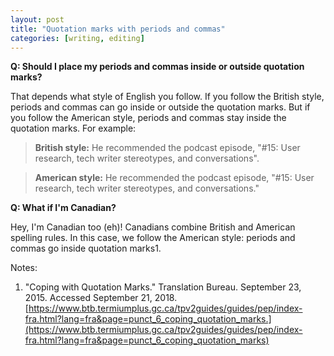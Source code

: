 ```yaml
---
layout: post
title: "Quotation marks with periods and commas"
categories: [writing, editing]
---
```


**Q: Should I place my periods and commas inside or outside quotation marks?**

That depends what style of English you follow. If you follow the British style, periods and commas can go inside or outside the quotation marks. But if you follow the American style, periods and commas stay inside the quotation marks. For example:

> **British style:** He recommended the podcast episode, "#15: User research, tech writer stereotypes, and conversations".

> **American style:** He recommended the podcast episode, "#15: User research, tech writer stereotypes, and conversations."

**Q: What if I'm Canadian?**

Hey, I'm Canadian too (eh)! Canadians combine British and American spelling rules. In this case, we follow the American style: periods and commas go inside quotation marks1.

Notes:
1. "Coping with Quotation Marks." Translation Bureau. September 23, 2015. Accessed September 21, 2018. [https://www.btb.termiumplus.gc.ca/tpv2guides/guides/pep/index-fra.html?lang=fra&page=punct_6_coping_quotation_marks.](https://www.btb.termiumplus.gc.ca/tpv2guides/guides/pep/index-fra.html?lang=fra&page=punct_6_coping_quotation_marks)

